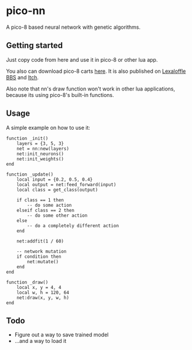 ﻿# pico-nn

A pico-8 based neural network with genetic algorithms.


## Getting started

Just copy code from here and use it in pico-8 or other lua app.

You also can download pico-8 carts [here](http://www.google.com).
It is also published on [Lexaloffle BBS]() and [Itch]().

Also note that nn's draw function won't work in other lua applications, because its using pico-8's built-in functions.

## Usage

A simple example on how to use it:

   	function _init()
	    layers = {3, 5, 3}
	    net = nn:new(layers)
	    net:init_neurons()
	    net:init_weights()
	end

	function _update()
		local input = {0.2, 0.5, 0.4}
		local output = net:feed_forward(input)
		local class = get_class(output)

		if class == 1 then
			-- do some action
		elseif class == 2 then
			-- do some other action
		else 
			-- do a completely different action
		end

		net:addfit(1 / 60)

		-- network mutation
		if condition then
			net:mutate()
		end
	end

	function _draw()
		local x, y = 4, 4
		local w, h = 120, 64
		net:draw(x, y, w, h)
	end

## Todo

* Figure out a way to save trained model
* ...and a way to load it
